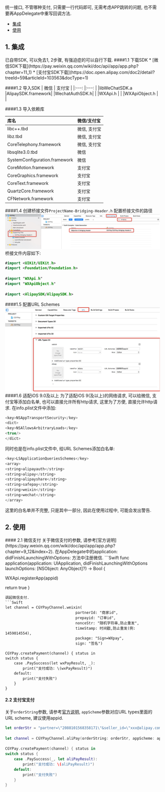 统一接口, 不管哪种支付, 只需要一行代码即可, 无需考虑APP跳转的问题, 也不需要再AppDelegate中重写回调方法.

* [集成](#1)
* [使用](#2)


<h2 id="1">1. 集成</h2>
已自带SDK, 可以免去1, 2步骤, 有强迫症的可以自行下载.
####1.1 下载SDK
* [微信SDK下载](https://pay.weixin.qq.com/wiki/doc/api/app/app.php?chapter=11_1)
* [支付宝SDK下载](https://doc.open.alipay.com/doc2/detail?treeId=59&articleId=103563&docType=1)

####1.2 导入SDK
| 微信          | 支付宝            |
|:---:          |:---:              |
|libWeChatSDK.a |AlipaySDK.framework|
|WechatAuthSDK.h|                   |
|WXApi.h        |                   |
|WXApiObject.h  |                   |

####1.3 导入依赖库

|库名|微信/支付宝|
|:---|:---|
|libc++.tbd|微信, 支付宝|
|libz.tbd|微信, 支付宝|
|CoreTelephony.framework|微信, 支付宝|
|libsqlite3.0.tbd|微信|
|SystemConfiguration.framework|微信|
|CoreMotion.framework|支付宝|
|CoreGraphics.framework|支付宝|
|CoreText.framework|支付宝|
|QuartzCore.framework|支付宝|
|CFNetwork.framework|支付宝|

####1.4 创建桥接文件`ProjectName-Bridging-Header.h`
配置桥接文件的路径
![](https://raw.githubusercontent.com/Chakery/images/master/CGYPay/%E6%A1%A5%E6%8E%A5%E6%96%87%E4%BB%B6%E8%B7%AF%E5%BE%84.png)
桥接文件内容如下:
```Swift
#import <UIKit/UIKit.h>
#import <Foundation/Foundation.h>

#import "WXApi.h"
#import "WXApiObject.h"

#import <AlipaySDK/AlipaySDK.h>
```

####1.5 配置URL Schemes
![](https://raw.githubusercontent.com/Chakery/images/master/CGYPay/%E9%85%8D%E7%BD%AEurl.png)
####1.6 适配iOS 9.0及以上
为了适配iOS 9(及以上)的网络请求, 可以给微信, 支付宝等添加白名单, 也可以直接允许所有http请求, 这里为了方便, 直接允许http请求. 在info.plist文件中添加:
```Swift
<key>NSAppTransportSecurity</key>
<dict>
<key>NSAllowsArbitraryLoads</key>
<true/>
</dict>
```
同时也是在info.plist文件中, 给URL Schemes添加白名单:
```Swift
<key>LSApplicationQueriesSchemes</key>
<array>
<string>alipayauth</string>
<string>alipay</string>
<string>alipayshare</string>
<string>safepay</string>
<string>weixin</string>
<string>wechat</string>
</array>
```
这里的白名单并不完整, 只是其中一部分, 因此在使用过程中, 可能会发出警告.


<h2 id="2">2. 使用</h2> 
#### 2.1 微信支付
关于微信支付的参数, 请参考[官方说明](https://pay.weixin.qq.com/wiki/doc/api/app/app.php?chapter=9_12&index=2).
在AppDelegate中的application: didFinishLaunchingWithOptions: 方法中注册微信.
```Swift
func application(application: UIApplication, didFinishLaunchingWithOptions launchOptions: [NSObject: AnyObject]?) -> Bool {

WXApi.registerApp(appid)

return true
}
```
调起微信支付.
```Swift
let channel = CGYPayChannel.weixin(
                                partnerId: "商家id",
                                prepayid: "订单id",
                                nonceStr: "随机字符串,防止重发",
                                timeStamp: 时间戳,防止重发(例: 1459014554),
                                package: "Sign=WXpay",
                                sign: "签名")

CGYPay.createPayment(channel) { status in
switch status {
    case .PaySuccess(let wxPayResult, _):
        print("支付成功: \(wxPayResult)")
    default:
        print("支付失败")
    }
}
```

#### 2.2 支付宝支付
关于`orderString`参数, 请参考[官方说明](https://doc.open.alipay.com/doc2/detail?treeId=59&articleId=103663&docType=1), `appScheme`参数对应URL types里面的URL scheme, 建议使用appid.
```Swift
let orderStr = "partner=\"2088101568358171\"&seller_id=\"xxx@alipay.com\"&out_trade_no=\"0819145412-6177\"&subject=\"我是测试数据标题\"&body=\"我时测试数据商品描述\"&total_fee=\"0.01\"&notify_url=\"http://www.xxx.com\"&service=\"mobile.securitypay.pay\"&payment_type=\"1\"&_input_charset=\"utf-8\"&it_b_pay=\"30m\"&show_url=\"m.alipay.com\"&sign=\"lBBK%2F0w5LOajrMrji7DUgEqNjIhQbidR13GovA5r3TgIbNqv231yC1NksLdw%2Ba3JnfHXoXuet6XNNHtn7VE%2BeCoRO1O%2BR1KugLrQEZMtG5jmJIe2pbjm%2F3kb%2FuGkpG%2BwYQYI51%2BhA3YBbvZHVQBYveBqK%2Bh8mUyb7GM1HxWs9k4%3D\"&sign_type=\"RSA\""

let channel = CGYPayChannel.aliPay(orderString: orderStr, appScheme: appid)

CGYPay.createPayment(channel) { status in
switch status {
    case .PaySuccess(_, let aliPayResult):
        print("支付成功: \(aliPayResult)")
    default:
        print("支付失败")
    }
}
```
